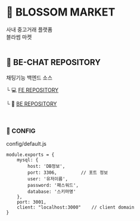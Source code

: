 # 🖤 BLOSSOM MARKET
사내 중고거래 플랫폼 <br/>
블라썸 마켓
<br/>
<br/>

## 💬 BE-CHAT REPOSITORY
채팅기능 백엔드 소스
<br/>

└ 💻 [FE REPOSITORY](https://github.com/BLOSSOM-MARKET/FE)

└ 📡 [BE REPOSITORY](https://github.com/BLOSSOM-MARKET/BE)


<br/>

### 🔧 CONFIG

config/default.js
```
module.exports = {
    mysql: {
        host: 'DB정보',
        port: 3306,         // 포트 정보
        user: '유저이름',
        password: '패스워드',
        database: '스키마명'
    },
    port: 3001,
    client: "localhost:3000"    // client domain
}
```
